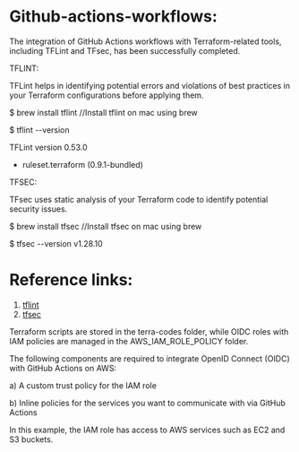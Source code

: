 
# Github-actions-workflows:
The integration of GitHub Actions workflows with Terraform-related tools, including TFLint and TFsec, has been successfully completed.

TFLINT:

TFLint helps in identifying potential errors and violations of best practices in your Terraform configurations before applying them.

$ brew install tflint            //Install tflint on mac using brew

$ tflint --version

TFLint version 0.53.0
+ ruleset.terraform (0.9.1-bundled)

TFSEC: 

TFsec uses static analysis of your Terraform code to identify potential security issues.

$ brew install tfsec             //Install tfsec on mac using brew

$ tfsec --version
v1.28.10

# Reference links:

1) [tflint](https://github.com/terraform-linters/tflint)
2) [tfsec](https://github.com/aquasecurity/tfsec)

Terraform scripts are stored in the terra-codes folder, while OIDC roles with IAM policies are managed in the AWS_IAM_ROLE_POLICY folder.

The following components are required to integrate OpenID Connect (OIDC) with GitHub Actions on AWS:

a) A custom trust policy for the IAM role

b) Inline policies for the services you want to communicate with via GitHub Actions

In this example, the IAM role has access to AWS services such as EC2 and S3 buckets.
